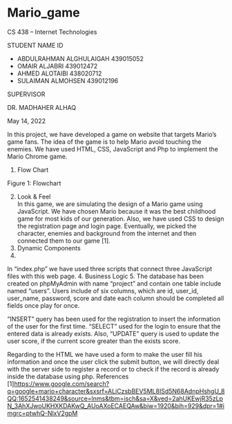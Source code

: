 # Mario_game


CS 438 – Internet Technologies 

STUDENT NAME	ID
- ABDULRAHMAN ALGHULAIGAH	439015052
- OMAIR ALJABRI	439012472
- AHMED ALOTAIBI	438020712
- SULAIMAN ALMOHSEN	439012196




SUPERVISOR

DR. MADHAHER ALHAQ




May 14, 2022



  In this project, we have developed a game on website that targets Mario’s game fans. The idea of the game is to help Mario avoid touching the enemies. We have used HTML, CSS, JavaScript and Php to implement the Mario Chrome game. 

1. Flow Chart
 
 
 
Figure 1: Flowchart

2. Look & Feel  
In this game, we are simulating the design of a Mario game using JavaScript. We have chosen Mario because it was the best childhood game for most kids of our generation. Also, we have used CSS to design the registration page and login page. Eventually, we picked the character, enemies and background from the internet and then connected them to our game [1].
3. Dynamic Components 
4. 
In “index.php” we have used three scripts that connect three JavaScript files with this web page.
4. Business Logic 
5. 
The database has been created on phpMyAdmin with name “project” and contain one table include named “users”. Users include of six columns, which are id, user_id, user_name, password, score and date each column should be completed all fields once play for once.

“INSERT” query has been used for the registration to insert the information of the user for the first time. “SELECT” used for the login to ensure that the entered data is already exists. Also, “UPDATE” query is used to update the user score, if the current score greater than the exists score. 

Regarding to the HTML we have used a form to make the user fill his information and once the user click the submit button, we will directly deal with the server side to register a record or to check if the record is already inside the database using php.
References
[1]https://www.google.com/search?q=google+mario+character&sxsrf=ALiCzsbBEV5ML8ISd5N68AdnpHshgU_8QQ:1652541438249&source=lnms&tbm=isch&sa=X&ved=2ahUKEwjR35zLpN_3AhXJwoUKHXKDAKwQ_AUoAXoECAEQAw&biw=1920&bih=929&dpr=1#imgrc=ptwhQ-NlxV2gpM

